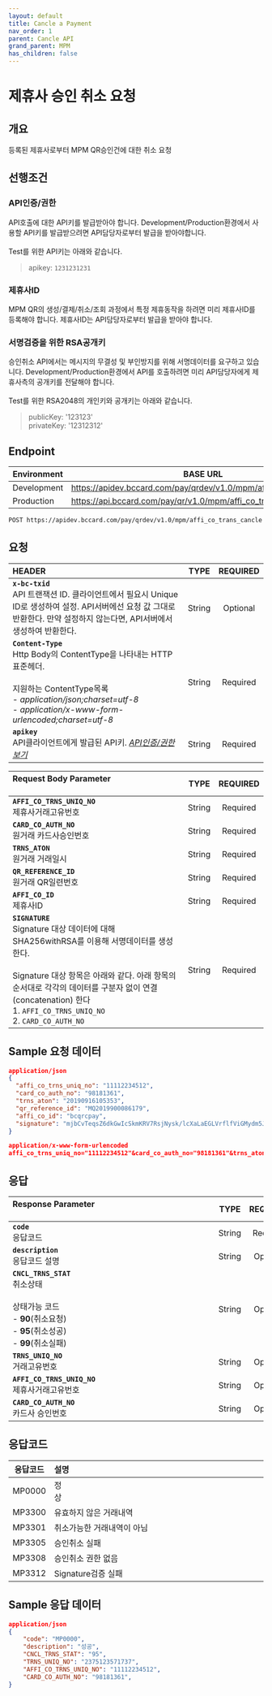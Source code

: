 ```yaml
---
layout: default
title: Cancle a Payment
nav_order: 1
parent: Cancle API
grand_parent: MPM
has_children: false
---
```


# 제휴사 승인 취소 요청

## 개요

등록된 제휴사로부터 MPM QR승인건에 대한 취소 요청

## 선행조건

### API인증/권한

API호출에 대한 API키를 발급받아야 합니다. Development/Production환경에서 사용할 API키를 발급받으려면 API담당자로부터 발급을 받아야합니다.
<br><br>
Test를 위한 API키는 아래와 같습니다.

> apikey: `1231231231`

### 제휴사ID

MPM QR의 생성/결제/취소/조회 과정에서 특정 제휴동작을 하려면 미리 제휴사ID를 등록해야 합니다. 제휴사ID는 API담당자로부터 발급을 받아야 합니다.

### 서명검증을 위한 RSA공개키

승인취소 API에서는 메시지의 무결성 및 부인방지를 위해 서명데이터를 요구하고 있습니다. Development/Production환경에서 API를 호출하려면 미리 API담당자에게 제휴사측의 공개키를 전달해야 합니다.
<br><br>
Test를 위한 RSA2048의 개인키와 공개키는 아래와 같습니다.

> publicKey: '123123' <br>
> privateKey: '12312312'

## Endpoint

| Environment | BASE URL                                                          |
| ----------- | ----------------------------------------------------------------- |
| Development | https://apidev.bccard.com/pay/qrdev/v1.0/mpm/affi_co_trans_cancle |
| Production  | https://api.bccard.com/pay/qr/v1.0/mpm/affi_co_trans_cancle       |

```html
POST https://apidev.bccard.com/pay/qrdev/v1.0/mpm/affi_co_trans_cancle
```

## 요청

| HEADER                                                                                                                                                                                                     |  TYPE  | REQUIRED |
| :--------------------------------------------------------------------------------------------------------------------------------------------------------------------------------------------------------- | :----: | :------: |
| **`x-bc-txid`** <br> API 트랜잭션 ID. 클라이언트에서 필요시 Unique ID로 생성하여 설정. API서버에선 요청 값 그대로 반환한다. 만약 설정하지 않는다면, API서버에서 생성하여 반환한다.                         | String | Optional |
| **`Content-Type`** <br> Http Body의 ContentType을 나타내는 HTTP표준헤더. <br><br> 지원하는 ContentType목록<br> - _application/json;charset=utf-8_ <br> - _application/x-www-form-urlencoded;charset=utf-8_ | String | Required |
| **`apikey`** <br> API클라이언트에게 발급된 API키. [_API인증/권한 보기_](#api인증권한)                                                                                                                      | String | Required |

| Request Body Parameter &nbsp;&nbsp;&nbsp;&nbsp;&nbsp;&nbsp;&nbsp;&nbsp;&nbsp;&nbsp;&nbsp;&nbsp;&nbsp;&nbsp;&nbsp;&nbsp;&nbsp;&nbsp;&nbsp;&nbsp;&nbsp;&nbsp;&nbsp;&nbsp;&nbsp;&nbsp;&nbsp;&nbsp;&nbsp;&nbsp;&nbsp;&nbsp;&nbsp;&nbsp;&nbsp;&nbsp;&nbsp;&nbsp;&nbsp;&nbsp;&nbsp;&nbsp;&nbsp;&nbsp;&nbsp;&nbsp;&nbsp;&nbsp;&nbsp;&nbsp;&nbsp;&nbsp;&nbsp;&nbsp;&nbsp;&nbsp;&nbsp;&nbsp;&nbsp;&nbsp;&nbsp;&nbsp;&nbsp;&nbsp;&nbsp;&nbsp;&nbsp;&nbsp;&nbsp;&nbsp;&nbsp;&nbsp;&nbsp;&nbsp;&nbsp; |  TYPE  | REQUIRED |
| :---------------------------------------------------------------------------------------------------------------------------------------------------------------------------------------------------------------------------------------------------------------------------------------------------------------------------------------------------------------------------------------------------------------------------------------------------------------------------------------- | :----: | :------: |
| **`AFFI_CO_TRNS_UNIQ_NO`** <br> 제휴사거래고유번호                                                                                                                                                                                                                                                                                                                                                                                                                                        | String | Required |
| **`CARD_CO_AUTH_NO`** <br> 원거래 카드사승인번호                                                                                                                                                                                                                                                                                                                                                                                                                                          | String | Required |
| **`TRNS_ATON`** <br> 원거래 거래일시                                                                                                                                                                                                                                                                                                                                                                                                                                                      | String | Required |
| **`QR_REFERENCE_ID`** <br> 원거래 QR일련번호                                                                                                                                                                                                                                                                                                                                                                                                                                              | String | Required |
| **`AFFI_CO_ID`** <br> 제휴사ID                                                                                                                                                                                                                                                                                                                                                                                                                                                            | String | Required |
| **`SIGNATURE`** <br> Signature 대상 데이터에 대해 SHA256withRSA를 이용해 서명데이터를 생성한다. <br><br> Signature 대상 항목은 아래와 같다. 아래 항목의 순서대로 각각의 데이터를 구분자 없이 연결(concatenation) 한다 <br> 1. `AFFI_CO_TRNS_UNIQ_NO` <br> 2. `CARD_CO_AUTH_NO`                                                                                                                                                                                                            | String | Required |

## Sample 요청 데이터

```json
application/json
{
  "affi_co_trns_uniq_no": "11112234512",
  "card_co_auth_no": "98181361",
  "trns_aton": "20190916105353",
  "qr_reference_id": "MQ2019900086179",
  "affi_co_id": "bcqrcpay",
  "signature": "mjbCvTeqsZ6dkGwIcSkmKRV7RsjNysk/lcXaLaEGLVrflfViGMydm5J+TFpwUFjCtJ3nGhkpLly1VQriBCDa1IXJtlLG4vD/Fs2GLsOF0YQq5Ta0iACicTBQQwqYoaSiqs4l/hMQkgGOT8PGeQVuVs4YgVVi2d2W/KDG+lr7eTs=",
}
```

```json
application/x-www-form-urlencoded
affi_co_trns_uniq_no="11112234512"&card_co_auth_no="98181361"&trns_aton="20190916105353"&qr_reference_id="MQ2019900086179"&affi_co_id="bcqrcpay"&signature="mjbCvTeqsZ6dkGwIcSkmKRV7RsjNysk/lcXaLaEGLVrflfViGMydm5J+TFpwUFjCtJ3nGhkpLly1VQriBCDa1IXJtlLG4vD/Fs2GLsOF0YQq5Ta0iACicTBQQwqYoaSiqs4l/hMQkgGOT8PGeQVuVs4YgVVi2d2W/KDG+lr7eTs="
```

## 응답

| Response Parameter &nbsp;&nbsp;&nbsp;&nbsp;&nbsp;&nbsp;&nbsp;&nbsp;&nbsp;&nbsp;&nbsp;&nbsp;&nbsp;&nbsp;&nbsp;&nbsp;&nbsp;&nbsp;&nbsp;&nbsp;&nbsp;&nbsp;&nbsp;&nbsp;&nbsp;&nbsp;&nbsp;&nbsp;&nbsp;&nbsp;&nbsp;&nbsp;&nbsp;&nbsp;&nbsp;&nbsp;&nbsp;&nbsp;&nbsp;&nbsp;&nbsp;&nbsp;&nbsp;&nbsp;&nbsp;&nbsp;&nbsp;&nbsp;&nbsp;&nbsp;&nbsp;&nbsp;&nbsp;&nbsp;&nbsp;&nbsp;&nbsp;&nbsp;&nbsp;&nbsp;&nbsp;&nbsp;&nbsp;&nbsp;&nbsp;&nbsp;&nbsp;&nbsp;&nbsp;&nbsp;&nbsp;&nbsp;&nbsp;&nbsp;&nbsp;&nbsp;&nbsp;&nbsp;&nbsp;&nbsp;&nbsp;&nbsp;&nbsp;&nbsp;&nbsp;&nbsp;&nbsp;&nbsp;&nbsp;&nbsp;&nbsp; |  TYPE  | REQUIRED |
| :------------------------------------------------------------------------------------------------------------------------------------------------------------------------------------------------------------------------------------------------------------------------------------------------------------------------------------------------------------------------------------------------------------------------------------------------------------------------------------------------------------------------------------------------------------------------------------ | :----: | :------: |
| **`code`** <br> 응답코드                                                                                                                                                                                                                                                                                                                                                                                                                                                                                                                                                              | String | Required |
| **`description`** <br> 응답코드 설명                                                                                                                                                                                                                                                                                                                                                                                                                                                                                                                                                  | String | Optional |
| **`CNCL_TRNS_STAT`** <br> 취소상태<br><br>상태가능 코드<br> - **90**(취소요청)<br> - **95**(취소성공) <br> - **99**(취소실패)                                                                                                                                                                                                                                                                                                                                                                                                                                                         | String | Optional |
| **`TRNS_UNIQ_NO`** <br> 거래고유번호                                                                                                                                                                                                                                                                                                                                                                                                                                                                                                                                                  | String | Optional |
| **`AFFI_CO_TRNS_UNIQ_NO`** <br> 제휴사거래고유번호                                                                                                                                                                                                                                                                                                                                                                                                                                                                                                                                    | String | Optional |
| **`CARD_CO_AUTH_NO`** <br> 카드사 승인번호                                                                                                                                                                                                                                                                                                                                                                                                                                                                                                                                            | String | Optional |

## 응답코드

| 응답코드 | 설명                                                                                                                                                                                                                                                                                                                                                                                                                                                                                                                                                                   |
| :------: | :--------------------------------------------------------------------------------------------------------------------------------------------------------------------------------------------------------------------------------------------------------------------------------------------------------------------------------------------------------------------------------------------------------------------------------------------------------------------------------------------------------------------------------------------------------------------- |
|  MP0000  | 정상&nbsp;&nbsp;&nbsp;&nbsp;&nbsp;&nbsp;&nbsp;&nbsp;&nbsp;&nbsp;&nbsp;&nbsp;&nbsp;&nbsp;&nbsp;&nbsp;&nbsp;&nbsp;&nbsp;&nbsp;&nbsp;&nbsp;&nbsp;&nbsp;&nbsp;&nbsp;&nbsp;&nbsp;&nbsp;&nbsp;&nbsp;&nbsp;&nbsp;&nbsp;&nbsp;&nbsp;&nbsp;&nbsp;&nbsp;&nbsp;&nbsp;&nbsp;&nbsp;&nbsp;&nbsp;&nbsp;&nbsp;&nbsp;&nbsp;&nbsp;&nbsp;&nbsp;&nbsp;&nbsp;&nbsp;&nbsp;&nbsp;&nbsp;&nbsp;&nbsp;&nbsp;&nbsp;&nbsp;&nbsp;&nbsp;&nbsp;&nbsp;&nbsp;&nbsp;&nbsp;&nbsp;&nbsp;&nbsp;&nbsp;&nbsp;&nbsp;&nbsp;&nbsp;&nbsp;&nbsp;&nbsp;&nbsp;&nbsp;&nbsp;&nbsp;&nbsp;&nbsp;&nbsp;&nbsp;&nbsp;&nbsp; |
|  MP3300  | 유효하지 않은 거래내역                                                                                                                                                                                                                                                                                                                                                                                                                                                                                                                                                 |
|  MP3301  | 취소가능한 거래내역이 아님                                                                                                                                                                                                                                                                                                                                                                                                                                                                                                                                             |
|  MP3305  | 승인취소 실패                                                                                                                                                                                                                                                                                                                                                                                                                                                                                                                                                          |
|  MP3308  | 승인취소 권한 없음                                                                                                                                                                                                                                                                                                                                                                                                                                                                                                                                                     |
|  MP3312  | Signature검증 실패                                                                                                                                                                                                                                                                                                                                                                                                                                                                                                                                                     |

## Sample 응답 데이터

```json
application/json
{
    "code": "MP0000",
    "description": "성공",
    "CNCL_TRNS_STAT": "95",
    "TRNS_UNIQ_NO": "2375123571737",
    "AFFI_CO_TRNS_UNIQ_NO": "11112234512",
    "CARD_CO_AUTH_NO": "98181361",
}
```
